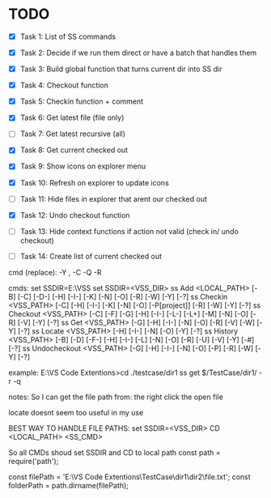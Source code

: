 # TODO

- [X] Task 1: List of SS commands
- [X] Task 2: Decide if we run them direct or have a batch that handles them
- [X] Task 3: Build global function that turns current dir into SS dir
- [X] Task 4: Checkout function
- [X] Task 5: Checkin function + comment
- [X] Task 6: Get latest file (file only)
- [ ] Task 7: Get latest recursive (all)
- [X] Task 8: Get current checked out
- [X] Task 9: Show icons on explorer menu
- [X] Task 10: Refresh on explorer to update icons
- [ ] Task 11: Hide files in explorer that arent our checked out
- [X] Task 12: Undo checkout function
- [ ] Task 13: Hide context functions if action not valid (check in/ undo checkout)
- [ ] Task 14: Create list of current checked out


cmd (replace):
-Y <username>,<password>
-C<comment>
-Q <!-- Specifies a quiet operation. -->
-R <!-- Specifies a recursive operation. -->


cmds:
set SSDIR=E:\VSS
set SSDIR=<VSS_DIR> <!-- this can be env variable if possible -->
ss Add <LOCAL_PATH> [-B] [-C] [-D-] [-H] [-I-] [-K] [-N] [-O] [-R] [-W] [-Y] [-?]
ss Checkin <VSS_PATH> [-C] [-H] [-I-] [-K] [-N] [-O] [-P[project]] [-R] [-W] [-Y] [-?]
ss Checkout <VSS_PATH> [-C] [-F] [-G] [-H] [-I-] [-L-] [-L+] [-M] [-N] [-O] [-R] [-V] [-Y] [-?]
ss Get <VSS_PATH> [-G] [-H] [-I-] [-N] [-O] [-R] [-V] [-W] [-Y] [-?]
ss Locate <VSS_PATH> [-H] [-I-] [-N] [-O] [-Y] [-?]
ss History <VSS_PATH> [-B] [-D] [-F-] [-H] [-I-] [-L] [-N] [-O] [-R] [-U<username>] [-V] [-Y] [-#] [-?]
ss Undocheckout <VSS_PATH> [-G] [-H] [-I-] [-N] [-O] [-P<project>] [-R] [-W] [-Y] [-?]

example:
E:\VS Code Extentions>cd ./testcase/dir1
ss get $/TestCase/dir1/ -r -q

notes:
So I can get the file path from:
the right click
the open file

locate doesnt seem too useful in my use

BEST WAY TO HANDLE FILE PATHS:
set SSDIR=<VSS_DIR>
CD <LOCAL_PATH>
<SS_CMD>

So all CMDs shoud set SSDIR and CD to local path
const path = require('path');

const filePath = 'E:\\VS Code Extentions\\TestCase\\dir1\\dir2\\file.txt';
const folderPath = path.dirname(filePath);